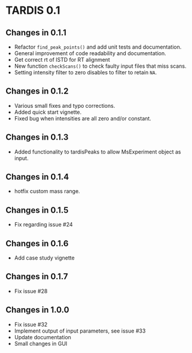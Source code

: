 # TARDIS 0.1

## Changes in 0.1.1

- Refactor `find_peak_points()` and add unit tests and documentation.
- General improvement of code readability and documentation.
- Get correct rt of ISTD for RT alignment
- New function `checkScans()` to check faulty input files that miss scans.
- Setting intensity filter to zero disables to filter to retain `NA`.

## Changes in 0.1.2
- Various small fixes and typo corrections.
- Added quick start vignette.
- Fixed bug when intensities are all zero and/or constant.

## Changes in 0.1.3
- Added functionality to tardisPeaks to allow MsExperiment object as input.

## Changes in 0.1.4
- hotfix custom mass range.

## Changes in 0.1.5
- Fix regarding issue #24

## Changes in 0.1.6
- Add case study vignette

## Changes in 0.1.7
- Fix issue #28

## Changes in 1.0.0
- Fix issue #32
- Implement output of input parameters, see issue #33
- Update documentation
- Small changes in GUI

